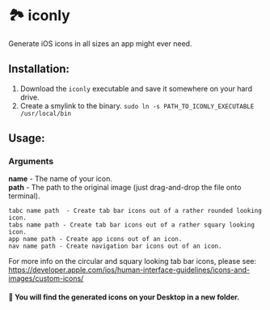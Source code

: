 # 🏞 iconly
Generate iOS icons in all sizes an app might ever need.

## Installation:

1. Download the `iconly` executable and save it somewhere on your hard drive.
2. Create a smylink to the binary.
`sudo ln -s PATH_TO_ICONLY_EXECUTABLE /usr/local/bin`

## Usage:

### Arguments
**name** - The name of your icon.  
**path** - The path to the original image (just drag-and-drop the file onto terminal). 

```
tabc name path  - Create tab bar icons out of a rather rounded looking icon.
tabs name path - Create tab bar icons out of a rather squary looking icon.
app name path - Create app icons out of an icon.
nav name path - Create navigation bar icons out of an icon.
```

For more info on the circular and squary looking tab bar icons, please see:
https://developer.apple.com/ios/human-interface-guidelines/icons-and-images/custom-icons/

#### 🎉 You will find the generated icons on your Desktop in a new folder.
